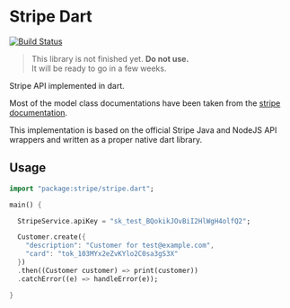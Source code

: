 # Stripe Dart

[![Build Status](https://drone.io/github.com/enyo/stripe-dart/status.png)](https://drone.io/github.com/enyo/stripe-dart/latest)

> This library is not finished yet. **Do not use.**  
> It will be ready to go in a few weeks.

Stripe API implemented in dart.

Most of the model class documentations have been taken from the
[stripe documentation](https://stripe.com/docs).

This implementation is based on the official Stripe Java and NodeJS API wrappers
and written as a proper native dart library.


## Usage

```dart
import "package:stripe/stripe.dart";

main() {

  StripeService.apiKey = "sk_test_BQokikJOvBiI2HlWgH4olfQ2";

  Customer.create({
    "description": "Customer for test@example.com",
    "card": "tok_103MYx2eZvKYlo2C0sa3gS3X"
  })
  .then((Customer customer) => print(customer))
  .catchError((e) => handleError(e));

}
```